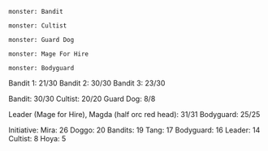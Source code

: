 ```statblock
monster: Bandit
```

```statblock
monster: Cultist
```

```statblock
monster: Guard Dog
```

```statblock
monster: Mage For Hire
```


```statblock
monster: Bodyguard
```

Bandit 1: 21/30
Bandit 2: 30/30
Bandit 3: 23/30

Bandit: 30/30
Cultist: 20/20
Guard Dog: 8/8

Leader (Mage for Hire), Magda (half orc red head): 31/31
Bodyguard: 25/25

Initiative:
Mira: 26
Doggo: 20
Bandits: 19
Tang: 17
Bodyguard: 16
Leader: 14
Cultist: 8
Hoya: 5

